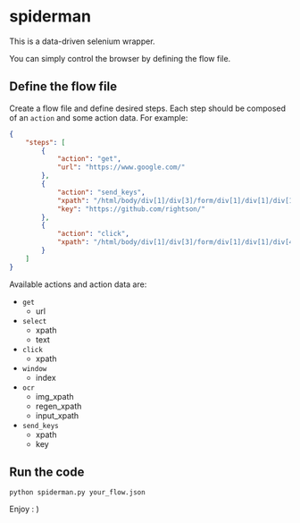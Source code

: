 # spiderman

This is a data-driven selenium wrapper.

You can simply control the browser by defining the flow file.

## Define the flow file

Create a flow file and define desired steps.
Each step should be composed of an `action` and some action data.
For example:

```json
{
    "steps": [
        {
            "action": "get",
            "url": "https://www.google.com/"
        },
        {
            "action": "send_keys",
            "xpath": "/html/body/div[1]/div[3]/form/div[1]/div[1]/div[1]/div/div[2]/input",
            "key": "https://github.com/rightson/"
        },
        {
            "action": "click",
            "xpath": "/html/body/div[1]/div[3]/form/div[1]/div[1]/div[4]/center/input[1]"
        }
    ]
}

```

Available actions and action data are:
- `get`
  - url
- `select`
  - xpath
  - text
- `click`
  - xpath
- `window`
  - index
- `ocr`
  - img_xpath
  - regen_xpath
  - input_xpath
- `send_keys`
  - xpath
  - key


## Run the code

```
python spiderman.py your_flow.json
```

Enjoy : )